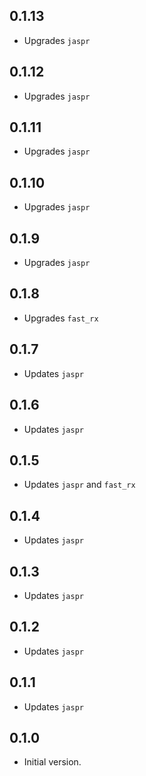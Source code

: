 ## 0.1.13
- Upgrades `jaspr`

## 0.1.12
- Upgrades `jaspr`

## 0.1.11
- Upgrades `jaspr`

## 0.1.10
- Upgrades `jaspr`

## 0.1.9
- Upgrades `jaspr`

## 0.1.8
- Upgrades `fast_rx`

## 0.1.7
- Updates `jaspr`

## 0.1.6
- Updates `jaspr`

## 0.1.5
- Updates `jaspr` and `fast_rx`

## 0.1.4
- Updates `jaspr`

## 0.1.3
- Updates `jaspr`

## 0.1.2
- Updates `jaspr`

## 0.1.1
- Updates `jaspr`

## 0.1.0
- Initial version.
